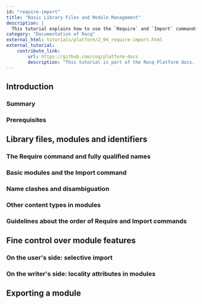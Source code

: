 ```yaml
---
id: "require-import"
title: "Basic Library Files and Module Management"
description: |
  This tutorial explains how to use the `Require` and `Import` commands to load libraries and modules in Rocq.
category: "Documentation of Rocq"
external_html: tutorials/platform/2_04_require-import.html
external_tutorial:
    contribute_link:
        url: https://github.com/coq/platform-docs
        description: "This tutorial is part of the Rocq Platform docs. You can contribute to the tutorial on the project's GitHub repository."
---
```


## Introduction

### Summary

### Prerequisites

## Library files, modules and identifiers

### The Require command and fully qualified names

### Basic modules and the Import command

### Name clashes and disambiguation

### Other content types in modules

### Guidelines about the order of Require and Import commands

## Fine control over module features

### On the user's side: selective import

### On the writer's side: locality attributes in modules

## Exporting a module
